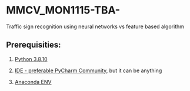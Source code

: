 # MMCV_MON1115-TBA-
Traffic sign recognition using neural networks vs feature based algorithm


## Prerequisities:


1. [Python 3.8.10](https://www.python.org/ftp/python/3.8.10/python-3.8.10-amd64.exe)

2. [IDE - preferable PyCharm Community](https://www.jetbrains.com/pycharm/download/download-thanks.html?platform=windows&code=PCC), but it can be anything

3. [Anaconda ENV](https://repo.anaconda.com/archive/Anaconda3-2021.05-Windows-x86_64.exe)
